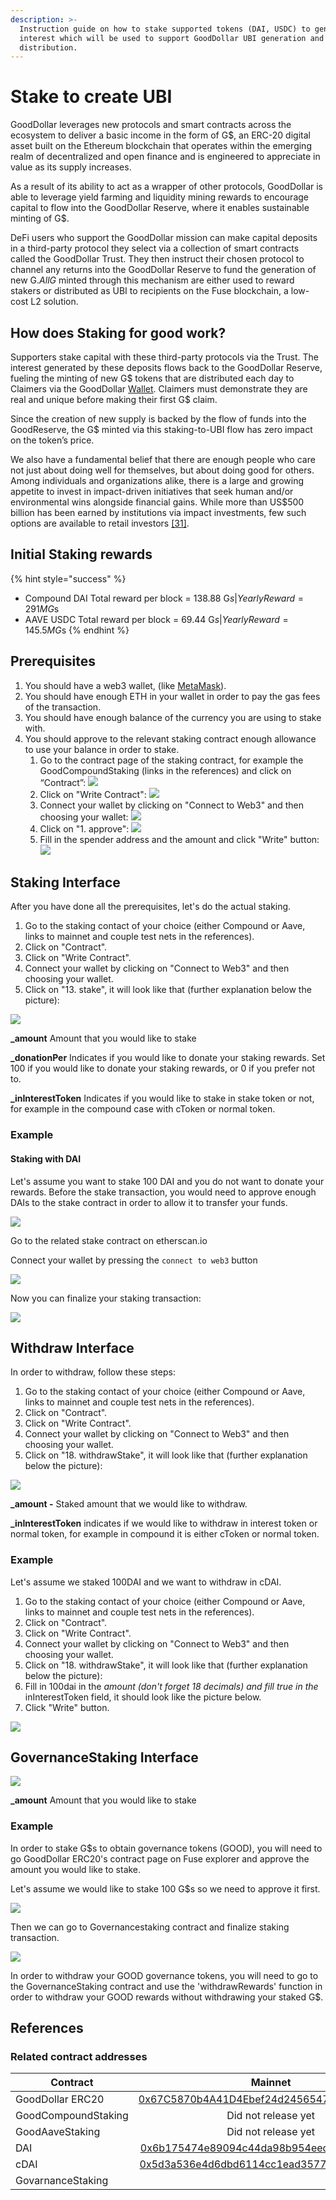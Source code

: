 ```yaml
---
description: >-
  Instruction guide on how to stake supported tokens (DAI, USDC) to generate
  interest which will be used to support GoodDollar UBI generation and
  distribution.
---
```


# Stake to create UBI

GoodDollar leverages new protocols and smart contracts across the ecosystem to deliver a basic income in the form of G$, an ERC-20 digital asset built on the Ethereum blockchain that operates within the emerging realm of decentralized and open finance and is engineered to appreciate in value as its supply increases.

As a result of its ability to act as a wrapper of other protocols, GoodDollar is able to leverage yield farming and liquidity mining rewards to encourage capital to flow into the GoodDollar Reserve, where it enables sustainable minting of G$.&#x20;

DeFi users who support the GoodDollar mission can make capital deposits in a third-party protocol they select via a collection of smart contracts called the GoodDollar Trust. They then instruct their chosen protocol to channel any returns into the GoodDollar Reserve to fund the generation of new G$. All G$ minted through this mechanism are either used to reward stakers or distributed as UBI to recipients on the Fuse blockchain, a low-cost L2 solution.

## How does Staking for good work?

Supporters stake capital with these third-party protocols via the Trust. The interest generated by these deposits flows back to the GoodDollar Reserve, fueling the minting of new G$ tokens that are distributed each day to Claimers via the GoodDollar [Wallet](../developer-guides/good-wallet.md). Claimers must demonstrate they are real and unique before making their first G$ claim.

Since the creation of new supply is backed by the flow of funds into the GoodReserve, the G$ minted via this staking-to-UBI flow has zero impact on the token’s price.

We also have a fundamental belief that there are enough people who care not just about doing well for themselves, but about doing good for others. Among individuals and organizations alike, there is a large and growing appetite to invest in impact-driven initiatives that seek human and/or environmental wins alongside financial gains. While more than US$500 billion has been earned by institutions via impact investments, few such options are available to retail investors [\[31\]](https://docs.google.com/document/d/1f5FaM1QDrspnR6DS4f3Q3VVKpMHmyTnk4gpI8ZhjKz0/edit#heading=h.deboh2hhn6l1).

## **Initial Staking rewards**

{% hint style="success" %}
* Compound DAI Total reward per block = 138.88 G$s | Yearly Reward = 291M G$s
* AAVE USDC Total reward per block = 69.44 G$s | Yearly Reward = 145.5M G$s
{% endhint %}

## Prerequisites

1. You should have a web3 wallet, (like [MetaMask](https://metamask.io)).
2. You should have enough ETH in your wallet in order to pay the gas fees of the transaction.
3. You should have enough balance of the currency you are using to stake with.
4. You should approve to the relevant staking contract enough allowance to use your balance in order to stake.
   1. Go to the contract page of the staking contract, for example the GoodCompoundStaking (links in the references) and click on “Contract”:     ![](<../.gitbook/assets/GoodCompoundStaking\_Contract\_pointer (1).png>)         &#x20;
   2. Click on "Write Contract":                                           ![](../.gitbook/assets/GoodCompoundStaking\_WriteContract\_pointer.png)
   3. Connect your wallet by clicking on "Connect to Web3" and then choosing your wallet:  ![](../.gitbook/assets/GoodCompoundStaking\_ConnectToWeb3\_pointer.png)
   4. Click on "1. approve":                                                                          ![](../.gitbook/assets/GoodCompoundStaking\_Approve\_pointer.png)
   5. Fill in the spender address and the amount and click "Write" button:   ![](../.gitbook/assets/GoodCompoundStaking\_Approve\_Info.png)

## Staking Interface

After you have done all the prerequisites, let's do the actual staking.

1. Go to the staking contact of your choice (either Compound or Aave, links to mainnet and couple test nets in the references).
2. Click on "Contract".
3. Click on "Write Contract".
4. Connect your wallet by clicking on "Connect to Web3" and then choosing your wallet.
5. Click on "13. stake", it will look like that (further explanation below the picture):

![](<../.gitbook/assets/Screenshot 2021-09-20 at 21.25.52.png>)

**\_amount** Amount that you would like to stake

**\_donationPer** Indicates if you would like to donate your staking rewards. Set 100 if you would like to donate your staking rewards, or 0 if you prefer not to.

**\_inInterestToken** Indicates if you would like to stake in stake token or not, for example in the compound case with cToken or normal token.

### Example

#### Staking with DAI

Let's assume you want to stake 100 DAI and you do not want to donate your rewards. Before the stake transaction, you would need to approve enough DAIs to the stake contract in order to allow it to transfer your funds.

![](<../.gitbook/assets/Screenshot 2021-09-20 at 21.33.25.png>)

Go to the related stake contract on etherscan.io

Connect your wallet by pressing the `connect to web3` button&#x20;

![](<../.gitbook/assets/image (1).png>)

Now you can finalize your staking transaction:

![](<../.gitbook/assets/Screenshot 2021-09-20 at 21.37.30.png>)

## Withdraw Interface

In order to withdraw, follow these steps:

1. Go to the staking contact of your choice (either Compound or Aave, links to mainnet and couple test nets in the references).
2. Click on "Contract".
3. Click on "Write Contract".
4. Connect your wallet by clicking on "Connect to Web3" and then choosing your wallet.
5. Click on "18. withdrawStake", it will look like that (further explanation below the picture):

![](<../.gitbook/assets/Screenshot 2021-09-20 at 21.39.18.png>)

**\_amount -** Staked amount that we would like to withdraw.&#x20;

**\_inInterestToken** indicates if we would like to withdraw in interest token or normal token, for example in compound it is either cToken or normal token.

### Example

Let's assume we staked 100DAI and we want to withdraw in cDAI.

1. Go to the staking contact of your choice (either Compound or Aave, links to mainnet and couple test nets in the references).
2. Click on "Contract".
3. Click on "Write Contract".
4. Connect your wallet by clicking on "Connect to Web3" and then choosing your wallet.
5. Click on "18. withdrawStake", it will look like that (further explanation below the picture):
6. Fill in 100dai in the _amount (don't forget 18 decimals) and fill true in the_ inInterestToken field, it should look like the picture below.
7. Click "Write" button.

![](<../.gitbook/assets/Screenshot 2021-09-20 at 21.42.16.png>)



## **GovernanceStaking Interface**

![](<../.gitbook/assets/Screenshot 2021-09-21 at 19.59.07.png>)

**\_amount** Amount that you would like to stake

### Example

In order to stake G$s to obtain governance tokens (GOOD), you will need to go GoodDollar ERC20's contract page on Fuse explorer and approve the amount you would like to stake.

Let's assume we would like to stake 100 G$s so we need to approve it first.

![](<../.gitbook/assets/Screenshot 2021-09-22 at 12.46.56.png>)

Then we can go to Governancestaking contract and finalize staking transaction.

![](<../.gitbook/assets/Screenshot 2021-09-22 at 12.49.00.png>)

In order to withdraw your GOOD governance tokens, you will need to go to the GovernanceStaking contract and use the 'withdrawRewards' function in order to withdraw your GOOD rewards without withdrawing your staked G$.

## References

### Related contract addresses

| **Contract**        |                                                        Mainnet                                                        | Kovan                                                                                                                                     | Ropsten                                                                                                                            |                                                                                                                           |
| ------------------- | :-------------------------------------------------------------------------------------------------------------------: | ----------------------------------------------------------------------------------------------------------------------------------------- | ---------------------------------------------------------------------------------------------------------------------------------- | ------------------------------------------------------------------------------------------------------------------------- |
| GoodDollar ERC20    | [0x67C5870b4A41D4Ebef24d2456547A03F1f3e094B](https://etherscan.io/address/0x67C5870b4A41D4Ebef24d2456547A03F1f3e094B) | [0x46183b8822BB7Cbf27E10A1acc95DfB3b5f0ec79](https://kovan.etherscan.io/address/0x46183b8822BB7Cbf27E10A1acc95DfB3b5f0ec79)               | [0x4738C5e91C4F809da21DD0Df4B5aD5f699878C1c](https://ropsten.etherscan.io/address/0x4738C5e91C4F809da21DD0Df4B5aD5f699878C1c)      |                                                                                                                           |
| GoodCompoundStaking |                                                  Did not release yet                                                  | [0xbc371C5c98D40De18382E3e0Eeb58805d76D3D50](https://kovan.etherscan.io/address/0xbc371c5c98d40de18382e3e0eeb58805d76d3d50#writeContract) | [0x410c9c4688B3f1f065c41F2b86BEc673A9bb7171](https://ropsten.etherscan.io/address/0x410c9c4688B3f1f065c41F2b86BEc673A9bb7171#code) |                                                                                                                           |
| GoodAaveStaking     |                                                  Did not release yet                                                  | [0x97336539bF2ab85ED83e63f294af113A7A110Cd3](https://kovan.etherscan.io/address/0x97336539bF2ab85ED83e63f294af113A7A110Cd3)               |                                                                                                                                    |                                                                                                                           |
| DAI                 |  [0x6b175474e89094c44da98b954eedeac495271d0f](https://etherscan.io/token/0x6b175474e89094c44da98b954eedeac495271d0f)  | [0x4f96fe3b7a6cf9725f59d353f723c1bdb64ca6aa](https://kovan.etherscan.io/address/0x4f96fe3b7a6cf9725f59d353f723c1bdb64ca6aa#code)          | [0xB5E5D0F8C0cbA267CD3D7035d6AdC8eBA7Df7Cdd](https://ropsten.etherscan.io/address/0xB5E5D0F8C0cbA267CD3D7035d6AdC8eBA7Df7Cdd)      |                                                                                                                           |
| cDAI                |  [0x5d3a536e4d6dbd6114cc1ead35777bab948e3643](https://etherscan.io/token/0x5d3a536e4d6dbd6114cc1ead35777bab948e3643)  | [0xf0d0eb522cfa50b716b3b1604c4f0fa6f04376ad](https://kovan.etherscan.io/address/0xf0d0eb522cfa50b716b3b1604c4f0fa6f04376ad)               |                                                                                                                                    |                                                                                                                           |
| GovarnanceStaking   |                                                                                                                       |                                                                                                                                           |                                                                                                                                    | [0xFAF457Fb4A978Be059506F6CD41f9B30fCa753b0](https://explorer.fuse.io/address/0xFAF457Fb4A978Be059506F6CD41f9B30fCa753b0) |






